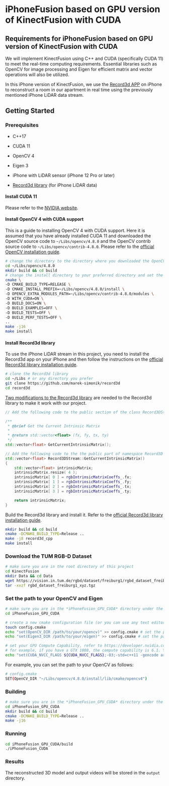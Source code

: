 # iPhoneFusion based on GPU version of KinectFusion with CUDA

## Requirements for iPhoneFusion based on GPU version of KinectFusion with CUDA

We will implement KinectFusion using C++ and CUDA (specifically CUDA 11) to meet the real-time computing requirements. Essential libraries such as OpenCV for image processing and Eigen for efficient matrix and vector operations will also be utilized.

In this iPhone version of KinectFusion, we use the [Record3d APP](https://record3d.app/) on iPhone to reconstruct a room in our apartment in real time using the previously mentioned iPhone LiDAR data stream.

## Getting Started

### Prerequisites

- C++17
- CUDA 11
- OpenCV 4
- Eigen 3

- iPhone with LiDAR sensor (iPhone 12 Pro or later)
- [Record3d library](https://github.com/marek-simonik/record3d) (for iPhone LiDAR data)

#### Install CUDA 11

Please refer to the [NVIDIA website](https://developer.nvidia.com/cuda-11-8-0-download-archive?target_os=Linux&target_arch=x86_64&Distribution=Ubuntu&target_version=22.04&target_type=runfile_local).

#### Install OpenCV 4 with CUDA support

This is a guide to installing OpenCV 4 with CUDA support. Here it is assumed that you have already installed CUDA 11 and downloaded the OpenCV source code to `~/Libs/opencv/4.8.0` and the OpenCV contrib source code to `~/Libs/opencv/contrib-4.8.0`. Please refer to the [official OpenCV installation guide](https://docs.opencv.org/4.8.0/d7/d9f/tutorial_linux_install.html).

```bash
# change the directory to the directory where you downloaded the OpenCV source code
cd ~/Libs/opencv/4.8.0 
mkdir build && cd build
# change the install directory to your preferred directory and set the path to the OpenCV contrib source code
cmake \
-D CMAKE_BUILD_TYPE=RELEASE \
-D CMAKE_INSTALL_PREFIX=~/Libs/opencv/4.8.0/install \
-D OPENCV_EXTRA_MODULES_PATH=~/Libs/opencv/contrib-4.8.0/modules \
-D WITH_CUDA=ON \
-D BUILD_DOCS=ON \
-D BUILD_EXAMPLES=OFF \
-D BUILD_TESTS=OFF \
-D BUILD_PERF_TESTS=OFF \
..
make -j16
make install
```

#### Install Record3d library

To use the iPhone LiDAR stream in this project, you need to install the Record3d app on your iPhone and then follow the instructions on the [official Record3d library installation guide](https://github.com/marek-simonik/record3d).

```bash
# clone the Record3d library
cd ~/Libs # or any directory you prefer
git clone https://github.com/marek-simonik/record3d
cd record3d
```

<u>Two modifications to the Record3d library</u> are needed to the Record3d library to make it work with our project. 

```cpp
// Add the following code to the public section of the class Record3DStream in the file `record3d/include/record3d/Record3DStream.h`

/**
 * @brief Get the Current Intrinsic Matrix 
 * 
 * @return std::vector<float> (fx, fy, tx, ty)
 */
std::vector<float> GetCurrentIntrinsicMatrix();
```

```cpp
// Add the following code to the the public part of namespace Record3D in the file `record3d/src/Record3DStream.cpp`
std::vector<float> Record3DStream::GetCurrentIntrinsicMatrix()
{
    std::vector<float> intrinsicMatrix;
    intrinsicMatrix.resize( 4 );
    intrinsicMatrix[ 0 ] = rgbIntrinsicMatrixCoeffs_.fx;
    intrinsicMatrix[ 1 ] = rgbIntrinsicMatrixCoeffs_.fy;
    intrinsicMatrix[ 2 ] = rgbIntrinsicMatrixCoeffs_.tx;
    intrinsicMatrix[ 3 ] = rgbIntrinsicMatrixCoeffs_.ty;

    return intrinsicMatrix;
}
```

Build the Record3d library and install it. Refer to the [official Record3d library installation guide](https://github.com/marek-simonik/record3d).

```bash
mkdir build && cd build
cmake -DCMAKE_BUILD_TYPE=Release ..
make -j8 record3d_cpp
make install
```

### Download the TUM RGB-D Dataset

```bash
# make sure you are in the root directory of this project
cd KinectFusion
mkdir Data && cd Data
wget https://vision.in.tum.de/rgbd/dataset/freiburg1/rgbd_dataset_freiburg1_xyz.tgz
tar -xvzf rgbd_dataset_freiburg1_xyz.tgz
```

### Set the path to your OpenCV and Eigen

```bash
# make sure you are in the *iPhoneFusion_GPU_CUDA* directory under the root directory of this project
cd iPhoneFusion_GPU_CUDA

# create a new cmake configuration file (or you can use any text editor to create this file)
touch config.cmake
echo "set(OpenCV_DIR /path/to/your/opencv)" >> config.cmake # set the path to your OpenCV 4
echo "set(Eigen3_DIR /path/to/your/eigen)" >> config.cmake # set the path to your Eigen 3

# set your GPU Compute Capability, refer to https://developer.nvidia.com/cuda-gpus
# for example, if you have a GTX 1080, the compute capability is 6.1. You can set it as follows:
echo "set(CUDA_NVCC_FLAGS ${CUDA_NVCC_FLAGS};-O3;-std=c++11 -gencode arch=compute_61,code=sm_61 --expt-relaxed-constexpr)" >> config.cmake 
```

For example, you can set the path to your OpenCV as follows:

```bash
# config.cmake
SET(OpenCV_DIR "~/Libs/opencv/4.8.0/install/lib/cmake/opencv4")
```

### Building

```bash
# make sure you are in the *iPhoneFusion_GPU_CUDA* directory under the root directory of this project
cd iPhoneFusion_GPU_CUDA
mkdir build && cd build
cmake -DCMAKE_BUILD_TYPE=Release ..
make -j16
```

### Running

```bash
cd iPhoneFusion_GPU_CUDA/build
./iPhoneFusion_CUDA
```

### Results

The reconstructed 3D model and output videos will be stored in the `output` directory.
